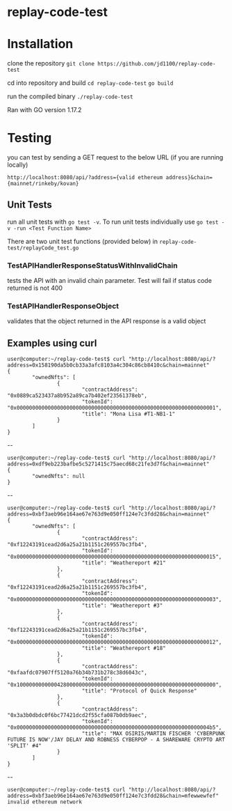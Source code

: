 # replay-code-test

# Installation

clone the repository 
``git clone https://github.com/jd1100/replay-code-test``

cd into repository and build
``cd replay-code-test``
``go build``

run the compiled binary
``./replay-code-test``

Ran with GO version 1.17.2

# Testing
you can test by sending a GET request to the below URL (if you are running locally)

``http://localhost:8080/api/?address={valid ethereum address}&chain={mainnet/rinkeby/kovan}``

## Unit Tests

run all unit tests  with ``go test -v``. To run unit tests individually use ``go test -v -run <Test Function Name>``

There are two unit test functions (provided below) in ``replay-code-test/replayCode_test.go``

### TestAPIHandlerResponseStatusWithInvalidChain

tests the API with an invalid chain parameter. Test will fail if status code returned is not 400

### TestAPIHandlerResponseObject

validates that the object returned in the API response is a valid object

## Examples using curl

```
user@computer:~/replay-code-test$ curl "http://localhost:8080/api/?address=0x158190da5b0cb33a3afc8103a4c304c86cb8410c&chain=mainnet"
{
        "ownedNfts": [
                {
                        "contractAddress": "0x0889ca523437a8b952a89ca7b402ef23561378eb",
                        "tokenId": "0x0000000000000000000000000000000000000000000000000000000000000001",
                        "title": "Mona Lisa #T1-NB1-1"
                }
        ]
}
```
--
```
user@computer:~/replay-code-test$ curl "http://localhost:8080/api/?address=0xdf9eb223bafbe5c5271415c75aecd68c21fe3d7f&chain=mainnet"
{
        "ownedNfts": null
}
```
--
```
user@computer:~/replay-code-test$ curl "http://localhost:8080/api/?address=0xbf3aeb96e164ae67e763d9e050ff124e7c3fdd28&chain=mainnet"
{
        "ownedNfts": [
                {
                        "contractAddress": "0xf12243191cead2d6a25a21b1151c269557bc3fb4",
                        "tokenId": "0x0000000000000000000000000000000000000000000000000000000000000015",
                        "title": "Weathereport #21"
                },
                {
                        "contractAddress": "0xf12243191cead2d6a25a21b1151c269557bc3fb4",
                        "tokenId": "0x0000000000000000000000000000000000000000000000000000000000000003",
                        "title": "Weathereport #3"
                },
                {
                        "contractAddress": "0xf12243191cead2d6a25a21b1151c269557bc3fb4",
                        "tokenId": "0x0000000000000000000000000000000000000000000000000000000000000012",
                        "title": "Weathereport #18"
                },
                {
                        "contractAddress": "0xfaafdc07907ff5120a76b34b731b278c38d6043c",
                        "tokenId": "0x1000000000000428000000000000000000000000000000000000000000000000",
                        "title": "Protocol of Quick Response"
                },
                {
                        "contractAddress": "0x3a3b0dbdc0f6bc77421dcd2f55cfa087b0db9aec",
                        "tokenId": "0x00000000000000000000000000000000000000000000000000000000000004b5",
                        "title": "MAX OSIRIS/MARTIN FISCHER 'CYBERPUNK FUTURE IS NOW'/JAY DELAY AND ROBNESS CYBERPOP - A SHAREWARE CRYPTO ART 'SPLIT' #4"
                }
        ]
}
```
--
```
user@computer:~/replay-code-test$ curl "http://localhost:8080/api/?address=0xbf3aeb96e164ae67e763d9e050ff124e7c3fdd28&chain=mfewwewfef"
invalid ethereum network
```
